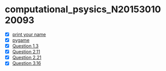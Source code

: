 # computational_psysics_N2015301020093
- [x] [print your name](https://www.zybuluo.com/mdeditor#884609)<br>
- [x] [pygame](https://www.zybuluo.com/mdeditor#895429)<br>
- [x] [Question 1.3](https://www.zybuluo.com/mdeditor#901756)<br>
- [x] [Question 2.11](https://www.zybuluo.com/mdeditor#914313)<br>
- [x] [Question 2.21](https://www.zybuluo.com/mdeditor#921996)<br>
- [x] [Question 3.16](https://www.zybuluo.com/mdeditor#930760)<br>

